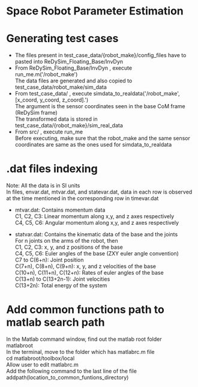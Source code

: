 # Space Robot Parameter Estimation

# Generating test cases
- The files present in test_case_data/{robot_make}/config_files have to pasted into ReDySim_Floating_Base/InvDyn
- From ReDySim_Floating_Base/InvDyn , execute run_me.m('/robot_make') <br />
The data files are generated and also copied to test_case_data/robot_make/sim_data 
- From test_case_data/ , execute simdata_to_realdata('/robot_make', [x_coord, y_coord, z_coord].') <br />
The argument is the sensor coordinates seen in the base CoM frame (ReDySim frame) <br />
The transformed data is stored in test_case_data/{robot_make}/sim_real_data <br />
- From src/ , execute run_me <br />
Before executing, make sure that the robot_make and the same sensor coordinates are same as the ones used for simdata_to_realdata

# .dat files indexing
Note: All the data is in SI units<br />
In files, envar.dat, mtvar.dat, and statevar.dat, data in each row is observed at the time mentioned in the corresponding row in timevar.dat<br />
- mtvar.dat: Contains momentum data<br />
C1, C2, C3: Linear momentum along x,y, and z axes respectively<br />
C4, C5, C6: Angular momentum along x,y, and z axes respectively<br />

- statvar.dat: Contains the kinematic data of the base and the joints<br />
For n joints on the arms of the robot, then<br />
C1, C2, C3: x, y, and z positions of the base<br />
C4, C5, C6: Euler angles of the base (ZXY euler angle convention)<br />
C7 to C(6+n): Joint position<br />
C(7+n), C(8+n), C(9+n): x, y, and z velocities of the base<br />
C(10+n), C(11+n), C(12+n): Rates of euler angles of the base<br />
C(13+n) to C(13+2n-1): Joint velocities<br />
C(13+2n): Total energy of the system<br />

# Add common functions path to matlab search path
In the Matlab command window, find out the matlab root folder <br />
matlabroot <br />
In the terminal, move to the folder which has matlabrc.m file <br />
cd matlabroot/toolbox/local <br />
Allow user to edit matlabrc.m <br />
Add the following command to the last line of the file <br />
addpath(location_to_common_funtions_directory) <br />
